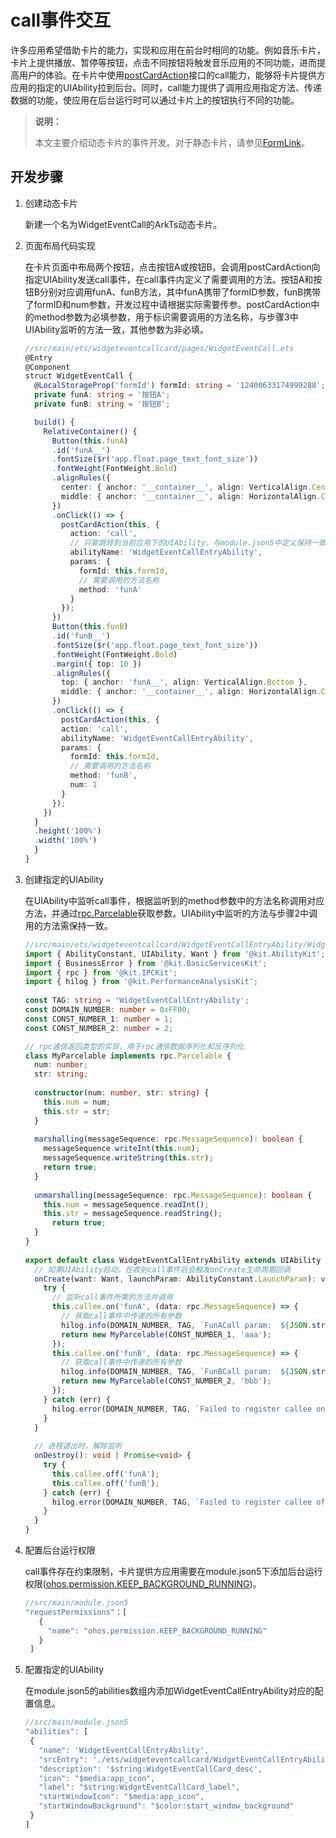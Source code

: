# call事件交互


许多应用希望借助卡片的能力，实现和应用在前台时相同的功能。例如音乐卡片，卡片上提供播放、暂停等按钮，点击不同按钮将触发音乐应用的不同功能，进而提高用户的体验。在卡片中使用[postCardAction](../reference/apis-arkui/js-apis-postCardAction.md#postcardaction)接口的call能力，能够将卡片提供方应用的指定的UIAbility拉到后台。同时，call能力提供了调用应用指定方法、传递数据的功能，使应用在后台运行时可以通过卡片上的按钮执行不同的功能。

> **说明：**
>
> 本文主要介绍动态卡片的事件开发。对于静态卡片，请参见[FormLink](../reference/apis-arkui/arkui-ts/ts-container-formlink.md)。

## 开发步骤
1. 创建动态卡片

    新建一个名为WidgetEventCall的ArkTs动态卡片。

2. 页面布局代码实现

    在卡片页面中布局两个按钮，点击按钮A或按钮B，会调用postCardAction向指定UIAbility发送call事件，在call事件内定义了需要调用的方法。按钮A和按钮B分别对应调用funA、funB方法，其中funA携带了formID参数，funB携带了formID和num参数，开发过程中请根据实际需要传参。postCardAction中的method参数为必填参数，用于标识需要调用的方法名称，与步骤3中UIAbility监听的方法一致，其他参数为非必填。
    ```ts
    //src/main/ets/widgeteventcallcard/pages/WidgetEventCall.ets
    @Entry
    @Component
    struct WidgetEventCall {
      @LocalStorageProp('formId') formId: string = '12400633174999288';
      private funA: string = '按钮A';
      private funB: string = '按钮B';

      build() {
        RelativeContainer() {
          Button(this.funA)
          .id('funA__')
          .fontSize($r('app.float.page_text_font_size'))
          .fontWeight(FontWeight.Bold)
          .alignRules({
            center: { anchor: '__container__', align: VerticalAlign.Center },
            middle: { anchor: '__container__', align: HorizontalAlign.Center }
          })
          .onClick(() => {
            postCardAction(this, {
              action: 'call',
              // 只能跳转到当前应用下的UIAbility，与module.json5中定义保持一致
              abilityName: 'WidgetEventCallEntryAbility',
              params: {
                formId: this.formId,
                // 需要调用的方法名称
                method: 'funA'
              }
            });
          })
          Button(this.funB)
          .id('funB__')
          .fontSize($r('app.float.page_text_font_size'))
          .fontWeight(FontWeight.Bold)
          .margin({ top: 10 })
          .alignRules({
            top: { anchor: 'funA__', align: VerticalAlign.Bottom },
            middle: { anchor: '__container__', align: HorizontalAlign.Center }
          })
          .onClick(() => {
            postCardAction(this, {
            action: 'call',
            abilityName: 'WidgetEventCallEntryAbility',
            params: {
              formId: this.formId,
              // 需要调用的方法名称
              method: 'funB',
              num: 1
            }
          });
        })
      }
      .height('100%')
      .width('100%')
      }
    }
    ```
3. 创建指定的UIAbility
    
    在UIAbility中监听call事件，根据监听到的method参数中的方法名称调用对应方法，并通过[rpc.Parcelable](../reference/apis-ipc-kit/js-apis-rpc.md#parcelable9)获取参数。UIAbility中监听的方法与步骤2中调用的方法需保持一致。
    ```ts
    //src/main/ets/widgeteventcallcard/WidgetEventCallEntryAbility/WidgetEventCallEntryAbility.ets
    import { AbilityConstant, UIAbility, Want } from '@kit.AbilityKit';
    import { BusinessError } from '@kit.BasicServicesKit';
    import { rpc } from '@kit.IPCKit';
    import { hilog } from '@kit.PerformanceAnalysisKit';
      
    const TAG: string = 'WidgetEventCallEntryAbility';
    const DOMAIN_NUMBER: number = 0xFF00;
    const CONST_NUMBER_1: number = 1;
    const CONST_NUMBER_2: number = 2;
    
    // rpc通信返回类型的实现，用于rpc通信数据序列化和反序列化
    class MyParcelable implements rpc.Parcelable {
      num: number;
      str: string;
      
      constructor(num: number, str: string) {
        this.num = num;
        this.str = str;
      }
      
      marshalling(messageSequence: rpc.MessageSequence): boolean {
        messageSequence.writeInt(this.num);
        messageSequence.writeString(this.str);
        return true;
      }
      
      unmarshalling(messageSequence: rpc.MessageSequence): boolean {
        this.num = messageSequence.readInt();
        this.str = messageSequence.readString();
          return true;
      }
    }
      
    export default class WidgetEventCallEntryAbility extends UIAbility {
      // 如果UIAbility启动，在收到call事件后会触发onCreate生命周期回调
      onCreate(want: Want, launchParam: AbilityConstant.LaunchParam): void {
        try {
          // 监听call事件所需的方法并调用
          this.callee.on('funA', (data: rpc.MessageSequence) => {
            // 获取call事件中传递的所有参数
            hilog.info(DOMAIN_NUMBER, TAG, `FunACall param:  ${JSON.stringify(data.readString())}`);
            return new MyParcelable(CONST_NUMBER_1, 'aaa');
          });
          this.callee.on('funB', (data: rpc.MessageSequence) => {
            // 获取call事件中传递的所有参数
            hilog.info(DOMAIN_NUMBER, TAG, `FunBCall param:  ${JSON.stringify(data.readString())}`);
            return new MyParcelable(CONST_NUMBER_2, 'bbb');
          });
        } catch (err) {
          hilog.error(DOMAIN_NUMBER, TAG, `Failed to register callee on. Cause: ${JSON.stringify(err as BusinessError)}`);
        }
      }
      
      // 进程退出时，解除监听
      onDestroy(): void | Promise<void> {
        try {
          this.callee.off('funA');
          this.callee.off('funB');
        } catch (err) {
          hilog.error(DOMAIN_NUMBER, TAG, `Failed to register callee off. Cause: ${JSON.stringify(err as BusinessError)}`);
        }
      }
    }
    ```
4. 配置后台运行权限

    call事件存在约束限制，卡片提供方应用需要在module.json5下添加后台运行权限([ohos.permission.KEEP_BACKGROUND_RUNNING](../security/AccessToken/permissions-for-all.md#ohospermissionkeep_background_running))。
    ```ts
    //src/main/module.json5
    "requestPermissions"：[
       {
         "name": "ohos.permission.KEEP_BACKGROUND_RUNNING"
       }
     ]
    ```
5. 配置指定的UIAbility

    在module.json5的abilities数组内添加WidgetEventCallEntryAbility对应的配置信息。
    ```ts
    //src/main/module.json5
   "abilities": [
     {
       "name": 'WidgetEventCallEntryAbility',
       "srcEntry": './ets/widgeteventcallcard/WidgetEventCallEntryAbility/WidgetEventCallEntryAbility.ets',
       "description": '$string:WidgetEventCallCard_desc',
       "icon": "$media:app_icon",
       "label": "$string:WidgetEventCallCard_label",
       "startWindowIcon": "$media:app_icon",
       "startWindowBackground": "$color:start_window_background"
     }
   ]
    ```